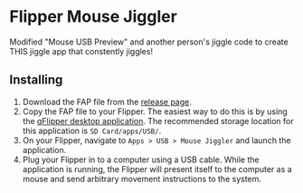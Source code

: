 # Flipper Mouse Jiggler
Modified "Mouse USB Preview" and another person's jiggle code to create THIS jiggle app that constently jiggles!

## Installing
1. Download the FAP file from the [release page](https://github.com/DavidBerdik/flipper-mouse-jiggler/releases).
2. Copy the FAP file to your Flipper. The easiest way to do this is by using the [qFlipper desktop application](https://flipperzero.one/downloads). The recommended storage location for this application is `SD Card/apps/USB/`.
3. On your Flipper, navigate to `Apps > USB > Mouse Jiggler` and launch the application.
4. Plug your Flipper in to a computer using a USB cable. While the application is running, the Flipper will present itself to the computer as a mouse and send arbitrary movement instructions to the system.
